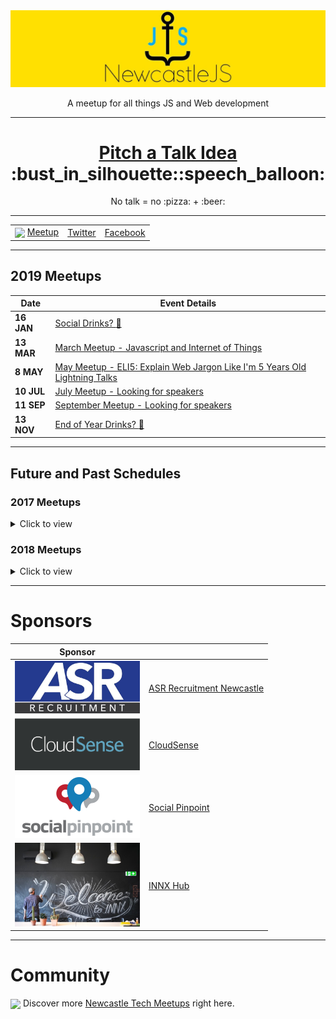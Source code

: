 <a href="https://www.meetup.com/NewcastleJS-JavaScript-Meetup/">
<img 
	src="newcastlejs-banner.jpg" 
	alt="NewcastleJS Meetup Logo" 
/>

</a>

<p align="center">A meetup for all things JS and Web development</p>


----

<h1 align="center"> <a href="https://github.com/newwwie/newcastlejs-meetup/issues/new"> Pitch a Talk Idea</a> :bust_in_silhouette::speech_balloon: </h1>

<p align="center">No talk = no :pizza: + :beer:</p>


----

<table>
	<tr> 
		<td> <img src="https://pbs.twimg.com/profile_images/875701356849504256/x8t7RxeV_400x400.jpg" height="30px" valign="middle" /> <a href="https://www.meetup.com/NewcastleJS-JavaScript-Meetup/">Meetup</a></td>
		<td> <a href="https://twitter.com/newcastlejs">Twitter</a></td>
		<td> <a href="https://www.facebook.com/groups/newcastlejs/">Facebook</a> </td>
	</tr>
</table>


----

## 2019 Meetups

| Date | Event Details |
| --- | --- |
| **16 JAN** | [Social Drinks? :beer:](https://www.meetup.com/NewcastleJS-JavaScript-Meetup/events/) |
| **13 MAR** | [March Meetup - Javascript and Internet of Things](https://www.meetup.com/NewcastleJS-JavaScript-Meetup/events/258948683/) |
| **8 MAY** | [May Meetup - ELI5: Explain Web Jargon Like I'm 5 Years Old Lightning Talks](https://www.meetup.com/NewcastleJS-JavaScript-Meetup/events/258948710/) |
| **10 JUL** | [July Meetup - Looking for speakers](https://www.meetup.com/NewcastleJS-JavaScript-Meetup/events/258948723/) |
| **11 SEP** | [September Meetup - Looking for speakers](https://www.meetup.com/NewcastleJS-JavaScript-Meetup/events/258948732/) |
| **13 NOV** | [End of Year Drinks? :santa:](https://www.meetup.com/NewcastleJS-JavaScript-Meetup/events/258948742/) |



----

## Future and Past Schedules

### 2017 Meetups

<details>
	<summary> Click to view </summary>

| Date | Event Details |
| --- | --- |
| **08 FEB** | [Darren Nolan - React + BaconJS](https://www.meetup.com/NewcastleJS-JavaScript-Meetup/events/237059243/) |
| **08 MAR** | [Kris Howard - Knit One Compute One / Will Dampney - Code Quality in Node.JS](https://www.meetup.com/NewcastleJS-JavaScript-Meetup/events/238201912/) |
| **12 APR** | [Mike Riethmuller - Fluid Web Typography](https://www.meetup.com/NewcastleJS-JavaScript-Meetup/events/239002104/) |
| **10 MAY** | [Casual Drinks at The Edwards](https://www.meetup.com/NewcastleJS-JavaScript-Meetup/events/239863755/) |
| **14 JUN** | [Ethan Williams and Matt Murphy - Serverless Apps in AWS](https://www.meetup.com/NewcastleJS-JavaScript-Meetup/events/240659737/) |
| **19 JUL** | [Sean Standen - Angular at Homesales.com.au](https://www.meetup.com/NewcastleJS-JavaScript-Meetup/events/241393173/) |
| **09 AUG** | [Klee Thomas and Anjali Wadhwa - Postman](https://www.meetup.com/NewcastleJS-JavaScript-Meetup/events/242187309/) |
| **13 SEP** | N/A |
| **11 OCT** | [Josh Doolan - DockerTron](https://www.meetup.com/NewcastleJS-JavaScript-Meetup/events/243893733/) |
| **08 NOV** | N/A |
| **14 DEC** | N/A |
</details>



### 2018 Meetups
<details>
	<summary> Click to view </summary>

| Date | Event Details |
| --- | --- |
| **28 FEB** | [Evolution of NIB's Design System](https://www.meetup.com/NewcastleJS-JavaScript-Meetup/events/248011877/) |
| **14 MAR** | [Matt Stow - A Room with a Vue](https://www.meetup.com/NewcastleJS-JavaScript-Meetup/events/248243867/) |
| **11 APR** | [2 Lighting Talks - API developer and charts!](https://www.meetup.com/NewcastleJS-JavaScript-Meetup/events/249583312/) |
| **09 MAY** | [Hrvoje Tutman - CloudSense: Heroku and NodeJS](https://www.meetup.com/NewcastleJS-JavaScript-Meetup/events/250353811/) |
| **13 JUN** | [Cathy Lill - Functional Programming for the Rest of Us](https://www.meetup.com/NewcastleJS-JavaScript-Meetup/events/251425666) |
| **11 JUL** | [Will Falconer - Flying Pink Flamingo (and point clouds) - 3D with React, ThreeJS](https://www.meetup.com/NewcastleJS-JavaScript-Meetup/events/252421398/) |
| **08 AUG** | [David Boyd - Moving towards Serverless?](https://www.meetup.com/NewcastleJS-JavaScript-Meetup/events/253449640/) |
| **12 SEP** | [Matt Stow - Intro to WebVR using A-Frame](https://www.meetup.com/NewcastleJS-JavaScript-Meetup/events/253638634/) |
| **10 OCT** | [Ben Cull - Embedding Javascript from Vanilla to Embedded Components](https://www.meetup.com/NewcastleJS-JavaScript-Meetup/events/253638643/) |
| **14 NOV** | [TBC](https://www.meetup.com/NewcastleJS-JavaScript-Meetup/events/253638650/) |
| **12 DEC** | [End of Year Drinks?](https://www.meetup.com/NewcastleJS-JavaScript-Meetup/events/253638709/) :santa: :beer: |

</details>

----

# Sponsors

| Sponsor |  |
| --- | --- |
| <img src="sponsors/asrrecruitment.jpeg" width="200px" /> | [ASR Recruitment Newcastle](http://www.asrrecruitment.com.au/) |
| <img src="sponsors/cloudsense.png" width="200px" /> | [CloudSense](https://cloudsense.com/) |
| <img src="sponsors/socialpinpoint.jpg" width="200px" /> | [Social Pinpoint](https://www.socialpinpoint.com/) |
| <img src="sponsors/innx.jpg" width="200px" /> | [INNX Hub](https://innx.com.au/)  |

----

# Community

<img src="https://pbs.twimg.com/profile_images/875701356849504256/x8t7RxeV_400x400.jpg" height="30px" valign="middle"/> Discover more [Newcastle Tech Meetups](https://www.meetup.com/find/tech/?allMeetups=false&radius=2&userFreeform=Newcastle%2C+Australia&mcId=z1000658&mcName=Newcastle%2C+AU&sort=recommended&eventFilter=all) right here.
